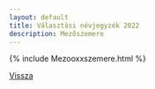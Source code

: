 ```yaml
---
layout: default
title: Választási névjegyzék 2022
description: Mezőszemere
---
```


{% include Mezooxxszemere.html %}

[Vissza](./)